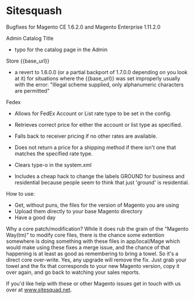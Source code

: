 Sitesquash
==========
Bugfixes for Magento CE 1.6.2.0 and Magento Enterprise 1.11.2.0

Admin Catalog Title
- typo for the catalog page in the Admin


Store {{base_url}}
- a revert to 1.6.0.0 (or a partial backport of 1.7.0.0 depending on you look at it) for situations where the {{base_url}} was set improperly usually with the error: "Illegal scheme supplied, only alphanumeric characters are permitted"

Fedex
- Allows for FedEx Account or List rate type to be set in the config.
- Retrieves correct price for either the account or list type as specified.
- Falls back to receiver pricing if no other rates are available.
- Does not return a price for a shipping method if there isn't one that matches the specified rate type.
- Clears type-o in the system.xml

- Includes a cheap hack to change the labels GROUND for business and residential because people seem to think that just 'ground' is residential.



How to use:
- Get, without puns, the files for the version of Magento you are using
- Upload them directly to your base Magento directory
- Have a good day

Why a core patch/modification?
While it does rub the grain of the "Magento Way(tm)" to modify core files, there is the chance some extention somewhere is doing something with these files in app/local/Mage which would make using these fixes a merge issue, and the chance of that happening is at least as good as remembering to bring a towel. So it's a direct core over-write. Yes, any upgrade will remove the fix. Just grab your towel and the fix that corresponds to your new Magento version, copy it over again, and go back to watching your sales reports.

If you'd like help with these or other Magento issues get in touch with us over at www.sitesquad.net.
